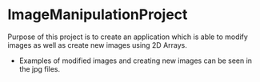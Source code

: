 # ImageManipulationProject

Purpose of this project is to create an application which is able to modify images as well as create new images using 2D Arrays.

- Examples of modified images and creating new images can be seen in the jpg files. 
